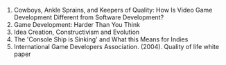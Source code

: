 1. Cowboys, Ankle Sprains, and Keepers of Quality: How Is Video Game Development Different from Software Development?
2. Game Development: Harder Than You Think
3. Idea Creation, Constructivism and Evolution
3. The 'Console Ship is Sinking' and What this Means for Indies
5. International Game Developers Association. (2004). Quality of life white paper
